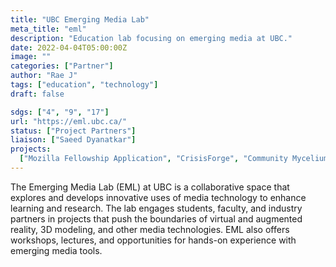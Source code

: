 ```yaml
---
title: "UBC Emerging Media Lab"
meta_title: "eml"
description: "Education lab focusing on emerging media at UBC."
date: 2022-04-04T05:00:00Z
image: ""
categories: ["Partner"]
author: "Rae J"
tags: ["education", "technology"]
draft: false

sdgs: ["4", "9", "17"]
url: "https://eml.ubc.ca/"
status: ["Project Partners"]
liaison: ["Saeed Dyanatkar"]
projects:
  ["Mozilla Fellowship Application", "CrisisForge", "Community Mycelium"]
---
```


The Emerging Media Lab (EML) at UBC is a collaborative space that explores and develops innovative uses of media technology to enhance learning and research. The lab engages students, faculty, and industry partners in projects that push the boundaries of virtual and augmented reality, 3D modeling, and other media technologies. EML also offers workshops, lectures, and opportunities for hands-on experience with emerging media tools.
